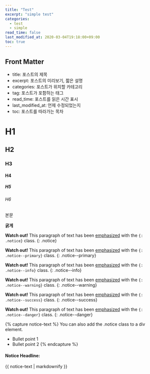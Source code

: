 ```yaml
---
title: "Test"
excerpt: "simple test"
categories: 
  - test
  - simple
read_time: false
last_modified_at: 2020-03-04T19:18:00+09:00
toc: true
---
```

## Front Matter
- title: 포스트의 제목
- excerpt: 포스트의 미리보기, 짧은 설명
- categories: 포스트가 위치할 카테고리
- tag: 포스트가 포함하는 태그
- read_time: 포스트를 읽은 시간 표시
- last_modified_at: 언제 수정되었는지
- toc: 포스트를 따라가는 목차

# H1
## H2
### H3
#### H4
##### H5
###### H6

본문

**굵게**

**Watch out!** This paragraph of text has been [emphasized](#) with the `{: .notice}` class.
{: .notice}

**Watch out!** This paragraph of text has been [emphasized](#) with the `{: .notice--primary}` class.
{: .notice--primary}

**Watch out!** This paragraph of text has been [emphasized](#) with the `{: .notice--info}` class.
{: .notice--info}

**Watch out!** This paragraph of text has been [emphasized](#) with the `{: .notice--warning}` class.
{: .notice--warning}

**Watch out!** This paragraph of text has been [emphasized](#) with the `{: .notice--success}` class.
{: .notice--success}

**Watch out!** This paragraph of text has been [emphasized](#) with the `{: .notice--danger}` class.
{: .notice--danger}


{% capture notice-text %} 
You can also add the .notice class to a div element.

* Bullet point 1
* Bullet point 2
{% endcapture %}

<div class="notice--info">
  <h4>Notice Headline:</h4>
  {{ notice-text | markdownify }} 
</div>
